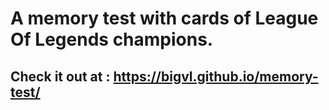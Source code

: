 # A memory test with cards of League Of Legends champions.

## Check it out at : https://bigvl.github.io/memory-test/
